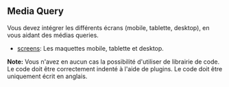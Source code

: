 ## Media Query

Vous devez intégrer les différents écrans (mobile, tablette, desktop), en vous aidant des médias queries.

* [screens](./screens): Les maquettes mobile, tablette et desktop.

**Note:** Vous n'avez en aucun cas la possibilité d'utiliser de librairie de code. Le code doit être correctement indenté à l'aide de plugins. Le code doit être uniquement écrit en anglais.
